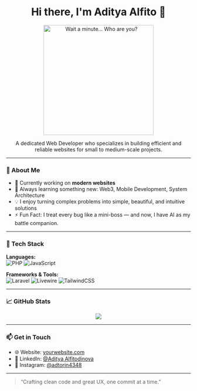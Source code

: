 <h1 align="center">Hi there, I'm Aditya Alfito 👋</h1>
<p align="center">
  <img src="https://media.giphy.com/media/I3eVhMpz8hnsI/giphy.gif" width="300" alt="Wait a minute... Who are you?" />
</p>

<p align="center">
  A dedicated Web Developer who specializes in building efficient and reliable websites for small to medium-scale projects.
</p>

---

### 🚀 About Me
- 🔭 Currently working on **modern websites**
- 🌱 Always learning something new: Web3, Mobile Development, System Architecture
- 💡 I enjoy turning complex problems into simple, beautiful, and intuitive solutions
- ⚡ Fun Fact: I treat every bug like a mini-boss — and now, I have AI as my battle companion.

---

### 🧰 Tech Stack
**Languages:**  
![PHP](https://img.shields.io/badge/-PHP-777BB4?style=flat&logo=php&logoColor=white)
![JavaScript](https://img.shields.io/badge/-JavaScript-F7DF1E?style=flat&logo=javascript&logoColor=black)

**Frameworks & Tools:**  
![Laravel](https://img.shields.io/badge/-Laravel-F55247?style=flat&logo=laravel&logoColor=white)
![Livewire](https://img.shields.io/badge/-Livewire-4E56A6?style=flat)
![TailwindCSS](https://img.shields.io/badge/-TailwindCSS-38B2AC?style=flat&logo=tailwind-css&logoColor=white)

---

### 📈 GitHub Stats
<p align="center">
  <img src="https://github-readme-stats.vercel.app/api?username=Aditya4348&show_icons=true&theme=tokyonight" />
</p>

---

### 📫 Get in Touch
- 🌐 Website: [yourwebsite.com](https://yourwebsite.com)
- 💼 LinkedIn: [@Aditya Alfitodinova](https://www.linkedin.com/in/aditya-alfitodinova-3601332ab/)
- 📸 Instagram: [@adtorin4348](https://www.instagram.com/adtorin4348/)

---

> “Crafting clean code and great UX, one commit at a time.”
